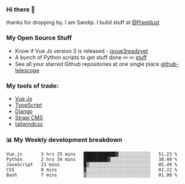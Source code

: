 ### Hi there 👋

thanks for dropping by.
I am Sandip. I build stuff at [@Pixeldust](github.com/pixeldust-in/)

###  **My Open Source Stuff**

 - Know if Vue Js version 3 is released -  [isvue3readyyet](https://github.com/sandiprb/isvue3readyyet)
 - A bunch of Python scripts to get stuff done 💤 💤 [stuff](https://github.com/sandiprb/stuff)
 - See all your starred Github repositories at one single place [github-telescope](https://github.com/sandiprb/github-telescope)



###  **My tools of trade:**
 - [Vue Js](https://github.com/vuejs/vue/)
 - [TypeScript](https://github.com/microsoft/TypeScript)
 - [Django](github.com/django/django)
 - [Strapi CMS](github.com/strapi/strapi)
 - [tailwindcss](https://github.com/tailwindlabs/tailwindcss)


###  📊 **My Weekly development breakdown**
<!--START_SECTION:waka-->
```text
Vue.js       3 hrs 25 mins   ████████████▓░░░░░░░░░░░░   51.23 % 
Python       2 hrs 34 mins   █████████▓░░░░░░░░░░░░░░░   38.49 % 
JavaScript   21 mins         █▒░░░░░░░░░░░░░░░░░░░░░░░   05.49 % 
CSS          8 mins          ▓░░░░░░░░░░░░░░░░░░░░░░░░   02.22 % 
Bash         7 mins          ▒░░░░░░░░░░░░░░░░░░░░░░░░   01.80 % 
```
<!--END_SECTION:waka-->
